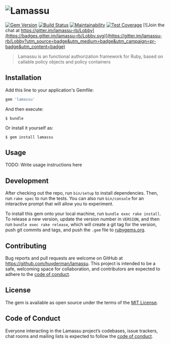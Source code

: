 # ![Lamassu](http://res.cloudinary.com/huyderman/image/upload/c_lpad,dpr_2.0,f_auto,g_center,h_150,w_888/v1523625102/lamassu)

[![Gem Version](https://badge.fury.io/rb/lamassu.svg)](https://badge.fury.io/rb/querylicious)
[![Build Status](https://travis-ci.org/huyderman/lamassu.svg?branch=master)](https://travis-ci.org/huyderman/lamassu)
[![Maintainability](...)](https://codeclimate.com/github/huyderman/lamassu/maintainability)
[![Test Coverage](...)](https://codeclimate.com/github/huyderman/lamassu/test_coverage)
[![Join the chat at https://gitter.im/lamassu-rb/Lobby](https://badges.gitter.im/lamassu-rb/Lobby.svg)](https://gitter.im/lamassu-rb/Lobby?utm_source=badge&utm_medium=badge&utm_campaign=pr-badge&utm_content=badge)

> Lamassu is an functional authorization framework for Ruby, based on
> callable policy objects and policy containers

## Installation

Add this line to your application's Gemfile:

```ruby
gem 'lamassu'
```

And then execute:

    $ bundle

Or install it yourself as:

    $ gem install lamassu

## Usage

TODO: Write usage instructions here

## Development

After checking out the repo, run `bin/setup` to install dependencies. Then,
run `rake spec` to run the tests. You can also run `bin/console` for an
interactive prompt that will allow you to experiment.

To install this gem onto your local machine, run `bundle exec rake install`.
To release a new version, update the version number in `VERSION`, and
then run `bundle exec rake release`, which will create a git tag for the
version, push git commits and tags, and push the `.gem` file to
[rubygems.org](https://rubygems.org).

## Contributing

Bug reports and pull requests are welcome on GitHub at
https://github.com/huyderman/lamassu. This project is intended to be a safe,
welcoming space for collaboration, and contributors are expected to adhere
to the [code of conduct][code-of-conduct].

## License

The gem is available as open source under the terms of the
[MIT License](https://opensource.org/licenses/MIT).

## Code of Conduct

Everyone interacting in the Lamassu project’s codebases, issue trackers,
chat rooms and mailing lists is expected to follow the
[code of conduct][code-of-conduct].

[code-of-conduct]: https://github.com/huyderman/lamassu/blob/master/CODE_OF_CONDUCT.md
